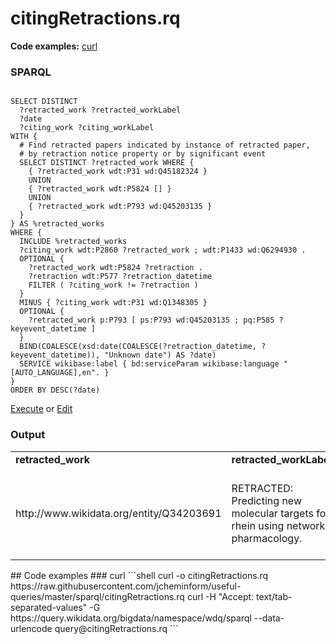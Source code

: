 # citingRetractions.rq
**Code examples:** [curl](#curl)
### SPARQL
```sparql

SELECT DISTINCT
  ?retracted_work ?retracted_workLabel
  ?date
  ?citing_work ?citing_workLabel
WITH {
  # Find retracted papers indicated by instance of retracted paper, 
  # by retraction notice property or by significant event
  SELECT DISTINCT ?retracted_work WHERE {
    { ?retracted_work wdt:P31 wd:Q45182324 }
    UNION
    { ?retracted_work wdt:P5824 [] }
    UNION
    { ?retracted_work wdt:P793 wd:Q45203135 }
  }
} AS %retracted_works
WHERE {
  INCLUDE %retracted_works
  ?citing_work wdt:P2860 ?retracted_work ; wdt:P1433 wd:Q6294930 .
  OPTIONAL {
    ?retracted_work wdt:P5824 ?retraction .
    ?retraction wdt:P577 ?retraction_datetime
    FILTER ( ?citing_work != ?retraction )
  }
  MINUS { ?citing_work wdt:P31 wd:Q1348305 }
  OPTIONAL {
    ?retracted_work p:P793 [ ps:P793 wd:Q45203135 ; pq:P585 ?keyevent_datetime ]
  }
  BIND(COALESCE(xsd:date(COALESCE(?retraction_datetime, ?keyevent_datetime)), "Unknown date") AS ?date)
  SERVICE wikibase:label { bd:serviceParam wikibase:language "[AUTO_LANGUAGE],en". }
}
ORDER BY DESC(?date)
```
[Execute](https://query.wikidata.org/%0ASELECT+DISTINCT%0A++%3Fretracted_work+%3Fretracted_workLabel%0A++%3Fdate%0A++%3Fciting_work+%3Fciting_workLabel%0AWITH+%7B%0A++%23+Find+retracted+papers+indicated+by+instance+of+retracted+paper%2C+%0A++%23+by+retraction+notice+property+or+by+significant+event%0A++SELECT+DISTINCT+%3Fretracted_work+WHERE+%7B%0A++++%7B+%3Fretracted_work+wdt%3AP31+wd%3AQ45182324+%7D%0A++++UNION%0A++++%7B+%3Fretracted_work+wdt%3AP5824+%5B%5D+%7D%0A++++UNION%0A++++%7B+%3Fretracted_work+wdt%3AP793+wd%3AQ45203135+%7D%0A++%7D%0A%7D+AS+%25retracted_works%0AWHERE+%7B%0A++INCLUDE+%25retracted_works%0A++%3Fciting_work+wdt%3AP2860+%3Fretracted_work+%3B+wdt%3AP1433+wd%3AQ6294930+.%0A++OPTIONAL+%7B%0A++++%3Fretracted_work+wdt%3AP5824+%3Fretraction+.%0A++++%3Fretraction+wdt%3AP577+%3Fretraction_datetime%0A++++FILTER+%28+%3Fciting_work+%21%3D+%3Fretraction+%29%0A++%7D%0A++MINUS+%7B+%3Fciting_work+wdt%3AP31+wd%3AQ1348305+%7D%0A++OPTIONAL+%7B%0A++++%3Fretracted_work+p%3AP793+%5B+ps%3AP793+wd%3AQ45203135+%3B+pq%3AP585+%3Fkeyevent_datetime+%5D%0A++%7D%0A++BIND%28COALESCE%28xsd%3Adate%28COALESCE%28%3Fretraction_datetime%2C+%3Fkeyevent_datetime%29%29%2C+%22Unknown+date%22%29+AS+%3Fdate%29%0A++SERVICE+wikibase%3Alabel+%7B+bd%3AserviceParam+wikibase%3Alanguage+%22%5BAUTO_LANGUAGE%5D%2Cen%22.+%7D%0A%7D%0AORDER+BY+DESC%28%3Fdate%29%0A) or [Edit](https://query.wikidata.org/embed.html#%0ASELECT+DISTINCT%0A++%3Fretracted_work+%3Fretracted_workLabel%0A++%3Fdate%0A++%3Fciting_work+%3Fciting_workLabel%0AWITH+%7B%0A++%23+Find+retracted+papers+indicated+by+instance+of+retracted+paper%2C+%0A++%23+by+retraction+notice+property+or+by+significant+event%0A++SELECT+DISTINCT+%3Fretracted_work+WHERE+%7B%0A++++%7B+%3Fretracted_work+wdt%3AP31+wd%3AQ45182324+%7D%0A++++UNION%0A++++%7B+%3Fretracted_work+wdt%3AP5824+%5B%5D+%7D%0A++++UNION%0A++++%7B+%3Fretracted_work+wdt%3AP793+wd%3AQ45203135+%7D%0A++%7D%0A%7D+AS+%25retracted_works%0AWHERE+%7B%0A++INCLUDE+%25retracted_works%0A++%3Fciting_work+wdt%3AP2860+%3Fretracted_work+%3B+wdt%3AP1433+wd%3AQ6294930+.%0A++OPTIONAL+%7B%0A++++%3Fretracted_work+wdt%3AP5824+%3Fretraction+.%0A++++%3Fretraction+wdt%3AP577+%3Fretraction_datetime%0A++++FILTER+%28+%3Fciting_work+%21%3D+%3Fretraction+%29%0A++%7D%0A++MINUS+%7B+%3Fciting_work+wdt%3AP31+wd%3AQ1348305+%7D%0A++OPTIONAL+%7B%0A++++%3Fretracted_work+p%3AP793+%5B+ps%3AP793+wd%3AQ45203135+%3B+pq%3AP585+%3Fkeyevent_datetime+%5D%0A++%7D%0A++BIND%28COALESCE%28xsd%3Adate%28COALESCE%28%3Fretraction_datetime%2C+%3Fkeyevent_datetime%29%29%2C+%22Unknown+date%22%29+AS+%3Fdate%29%0A++SERVICE+wikibase%3Alabel+%7B+bd%3AserviceParam+wikibase%3Alanguage+%22%5BAUTO_LANGUAGE%5D%2Cen%22.+%7D%0A%7D%0AORDER+BY+DESC%28%3Fdate%29%0A)


### Output
<table>
  <tr>
    <td><b>retracted_work</b></td>
    <td><b>retracted_workLabel</b></td>
    <td><b>date</b></td>
    <td><b>citing_work</b></td>
    <td><b>citing_workLabel</b></td>
  </tr>
  <tr>
    <td>http://www.wikidata.org/entity/Q34203691</td>
    <td>RETRACTED: Predicting new molecular targets for rhein using network pharmacology.</td>
    <td>2014-09-18</td>
    <td>http://www.wikidata.org/entity/Q37426159</td>
    <td>CVDHD: a cardiovascular disease herbal database for drug discovery and network pharmacology.</td>
  </tr>
</table>
## Code examples
### curl
```shell
curl -o citingRetractions.rq https://raw.githubusercontent.com/jcheminform/useful-queries/master/sparql/citingRetractions.rq
curl -H "Accept: text/tab-separated-values" -G https://query.wikidata.org/bigdata/namespace/wdq/sparql --data-urlencode query@citingRetractions.rq
```
